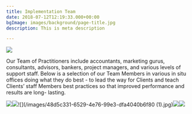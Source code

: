 ```yaml
---
title: Implementation Team
date: 2018-07-12T12:19:33.000+00:00
bgImage: images/background/page-title.jpg
description: This is meta description

---
```

![](/images/team-us-1.jpg)

Our Team of Practitioners include accountants, marketing gurus, consultants, advisors, bankers, project managers, and various levels of support staff. Below is a selection of our Team Members in various in situ offices doing what they do best - to lead the way for Clients and teach Clients’ staff Members best practices so that improved performance and results  are long- lasting.

![](/images/2cdf572f-91d7-4c17-8b66-4a1a3826de38.jpg)![](/images/99639f02-0786-4b5e-87a8-cf0fbad91e7b.jpg)![](/images/48d5c331-6529-4e76-99e3-dfa4040b6f80 (1).jpg)![](/images/41339e64-df4c-4803-b2e0-56d716f5b34d.jpg)![](/images/f596459b-01ad-4b74-b6ec-739e3c3082f1.jpg)